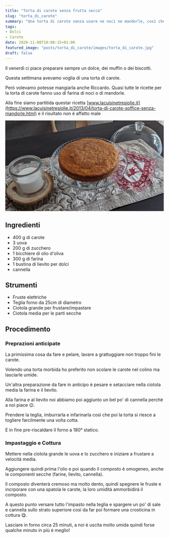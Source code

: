 ```yaml
---
title: "Torta di carote senza frutta secca"
slug: "torta_di_carote"
summary: "Una torta di carote senza usare ne noci ne mandorle, così che anche i bambini possano mangiarla"
tags:
- Dolci
- Carote
date: 2020-11-08T10:08:15+01:00
featured_image: "posts/torta_di_carote/images/torta_di_carote.jpg"
draft: false
---
```


Il venerdì ci piace preparare sempre un dolce, dei muffin o dei biscotti.

Questa settimana avevamo voglia di una torta di carote.

Però volevamo potesse mangiarla anche Riccardo. Quasi tutte le ricette per la torta di carote fanno uso di farina di noci o di mandorle.

Alla fine siamo partitida questar ricetta [www.lacuisinetresjolie.it](https://www.lacuisinetresjolie.it/2013/04/torta-di-carote-soffice-senza-mandorle.html) e il risultato non è affatto male

![Risultato](images/torta_di_carote.jpg)

## Ingredienti
* 400 g di carote
* 3 uova
* 200 g di zucchero
* 1 bicchiere di olio d'oliva
* 300 g di farina
* 1 bustina di lievito per dolci
* cannella

## Strumenti
* Fruste elettriche
* Teglia forno da 25cm di diametro
* Ciotola grande per frustare/impastare
* Ciotola media per le parti secche

## Procedimento

### Preprazioni anticipate
La primissima cosa da fare e pelare, lavare a grattuggiare non troppo fini le carote.

Volendo una torta morbida ho preferito non scolare le carote nel colino ma lasciarle umide.

Un'altra preparazione da fare in anticipo è pesare e setacciare nella ciotola media la farina e il lievito.

Alla farina e al lievito noi abbiamo poi aggiunto un bel po' di cannella perchè a noi piace 😉.

Prendere la teglia, imburrarla e infarinarla così che poi la torta si riesce a togliere farcilmente una volta cotta.

E in fine pre-riscaldare il forno a 180° statico.

### Impastaggio e Cottura

Mettere nella ciotola grande le uova e lo zucchero e iniziare a frustare a velocità media.

Aggiungere quindi prima l'olio e poi quando il composto è omogeneo, anche le componenti secche (farine, lievito, cannella).

Il composto diventerà cremoso ma molto dento, quindi spegnere le fruste e incrporare con una spatola le carote, la loro umidità ammorbidirà il composto.

A questo punto versare tutto l'impasto nella teglia e spargere un po' di sale e cannella sullo strato superiore così da far poi formare una crosticina in cottura 😋.

Lasciare in forno circa 25 minuti, a noi è uscita molto umida quindi forse qualche minuto in più è meglio!




